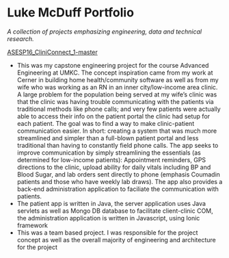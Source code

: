 # Luke McDuff Portfolio
_A collection of projects emphasizing engineering, data and technical research._

[ASESP16_CliniConnect_1-master](https://github.com/ljm7b2/Portfolio/tree/master/ASESP16_CliniConnect_1-master)
* This was my capstone engineering project for the course Advanced Engineering at UMKC. The concept inspiration came from my work at Cerner in building home health/community software as well as from my wife who was working as an RN in an inner city/low-income area clinic. A large problem for the population being served at my wife’s clinic was that the clinic was having trouble communicating with the patients via traditional methods like phone calls; and very few patients were actually able to access their info on the patient portal the clinic had setup for each patient. The goal was to find a way to make clinic-patient communication easier. In short: creating a system that was much more streamlined and simpler than a full-blown patient portal and less traditional than having to constantly field phone calls. The app seeks to improve communication by simply streamlining the essentials (as determined for low-income patients): Appointment reminders, GPS directions to the clinic, upload ability for daily vitals including BP and Blood Sugar, and lab orders sent directly to phone (emphasis Coumadin patients and those who have weekly lab draws). The app also provides a back-end administration application to faciliate the communication with patients. 
* The patient app is written in Java, the server application uses Java servlets as well as Mongo DB database to facilitate client-clinic COM, the administration application is written in Javascript, using Ionic framework
* This was a team based project. I was responsible for the project concept as well as the overall majority of engineering and architecture for the project


